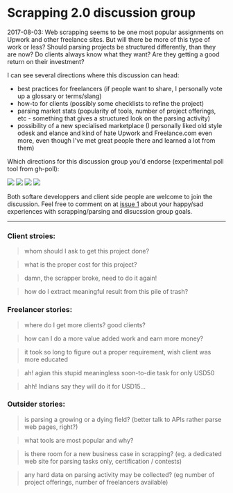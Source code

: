 # Scrapping 2.0 discussion group 

2017-08-03:  Web scrapping seems to be one most popular assignments on Upwork and other freelance 
sites. But will there be more of this type of work or less? Should parsing projects be structured 
differently, than they are now? Do clients always know what they want? Are they getting a 
good return on their investment?

I can see several directions where this discussion can head:

- best practices for freelancers (if people want to share, I personally vote up a glossary or terms/slang)
- how-to for clients (possibly some checklists to refine the project)
- parsing market stats (popularity of tools, number of project offerings, etc - something that gives 
  a structured look on the parsing activity)
- possibility of a new specialised marketplace (I personally liked old style odesk and elance and 
  kind of hate Upwork and Freelance.com even more, even though I've met great people there and learned 
  a lot from them)

Which directions for this discussion group you'd endorse (experimental poll tool from gh-poll):

[![](https://m131jyck4m.execute-api.us-west-2.amazonaws.com/prod/poll/01BPKZSN5AS4119H369DBKFTCW/share%20best%20practices)](https://m131jyck4m.execute-api.us-west-2.amazonaws.com/prod/poll/01BPKZSN5AS4119H369DBKFTCW/share%20best%20practices/vote)
[![](https://m131jyck4m.execute-api.us-west-2.amazonaws.com/prod/poll/01BPKZSN5AS4119H369DBKFTCW/checklists%20for%20client)](https://m131jyck4m.execute-api.us-west-2.amazonaws.com/prod/poll/01BPKZSN5AS4119H369DBKFTCW/checklists%20for%20client/vote)
[![](https://m131jyck4m.execute-api.us-west-2.amazonaws.com/prod/poll/01BPKZSN5AS4119H369DBKFTCW/parsing%20market%20stats)](https://m131jyck4m.execute-api.us-west-2.amazonaws.com/prod/poll/01BPKZSN5AS4119H369DBKFTCW/parsing%20market%20stats/vote)
[![](https://m131jyck4m.execute-api.us-west-2.amazonaws.com/prod/poll/01BPKZSN5AS4119H369DBKFTCW/new%20marketplace%20for%20parsing%20jobs)](https://m131jyck4m.execute-api.us-west-2.amazonaws.com/prod/poll/01BPKZSN5AS4119H369DBKFTCW/new%20marketplace%20for%20parsing%20jobs/vote)


Both softare developpers and client side people are welcome to join the discussion. Feel free to comment on 
at [issue 1](https://github.com/epogrebnyak/scrapping-2.0/issues/1) about your happy/sad experiences with scrapping/parsing
and disucssion group goals. 

-----------

### Client stroies:

> whom should I ask to get this project done?

> what is the proper cost for this project?

> damn, the scrapper broke, need to do it again!

> how do I extract meaningful result from this pile of trash? 

### Freelancer stories:

> where do I get more clients? good clients?

> how can I do a more value added work and earn more money?

> it took so long to figure out a proper requirement, wish client was more educated

> ah! agian this stupid meaningless soon-to-die task for only USD50

> ahh! Indians say they will do it for USD15...  


### Outsider stories:

> is parsing a growing or a dying field? (better talk to APIs rather parse web pages, right?)

> what tools are most popular and why?

> is there room for a new business case in scrapping? (eg. a dedicated web site for parsing tasks only,
certification / contests)

> any hard data on parsing activity may be collected? (eg number of project offerings, number of 
freelancers available)

